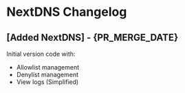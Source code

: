 # NextDNS Changelog

## [Added NextDNS] - {PR_MERGE_DATE}

Initial version code with:
- Allowlist management
- Denylist management
- View logs (Simplified)
